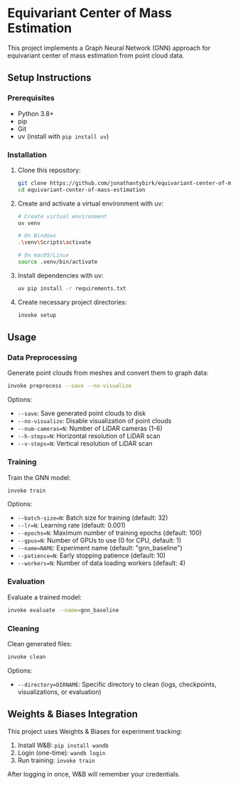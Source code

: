 # Equivariant Center of Mass Estimation

This project implements a Graph Neural Network (GNN) approach for equivariant center of mass estimation from point cloud data.

## Setup Instructions

### Prerequisites

- Python 3.8+
- pip
- Git
- uv (install with `pip install uv`)

### Installation

1. Clone this repository:

   ```bash
   git clone https://github.com/jonathantybirk/equivariant-center-of-mass-estimation
   cd equivariant-center-of-mass-estimation
   ```

2. Create and activate a virtual environment with uv:

   ```bash
   # Create virtual environment
   uv venv

   # On Windows
   .\venv\Scripts\activate

   # On macOS/Linux
   source .venv/bin/activate
   ```

3. Install dependencies with uv:

   ```bash
   uv pip install -r requirements.txt
   ```

4. Create necessary project directories:
   ```bash
   invoke setup
   ```

## Usage

### Data Preprocessing

Generate point clouds from meshes and convert them to graph data:

```bash
invoke preprocess --save --no-visualize
```

Options:

- `--save`: Save generated point clouds to disk
- `--no-visualize`: Disable visualization of point clouds
- `--num-cameras=N`: Number of LiDAR cameras (1-6)
- `--h-steps=N`: Horizontal resolution of LiDAR scan
- `--v-steps=N`: Vertical resolution of LiDAR scan

### Training

Train the GNN model:

```bash
invoke train
```

Options:

- `--batch-size=N`: Batch size for training (default: 32)
- `--lr=N`: Learning rate (default: 0.001)
- `--epochs=N`: Maximum number of training epochs (default: 100)
- `--gpus=N`: Number of GPUs to use (0 for CPU, default: 1)
- `--name=NAME`: Experiment name (default: "gnn_baseline")
- `--patience=N`: Early stopping patience (default: 10)
- `--workers=N`: Number of data loading workers (default: 4)

### Evaluation

Evaluate a trained model:

```bash
invoke evaluate --name=gnn_baseline
```

### Cleaning

Clean generated files:

```bash
invoke clean
```

Options:

- `--directory=DIRNAME`: Specific directory to clean (logs, checkpoints, visualizations, or evaluation)

## Weights & Biases Integration

This project uses Weights & Biases for experiment tracking:

1. Install W&B: `pip install wandb`
2. Login (one-time): `wandb login`
3. Run training: `invoke train`

After logging in once, W&B will remember your credentials.
